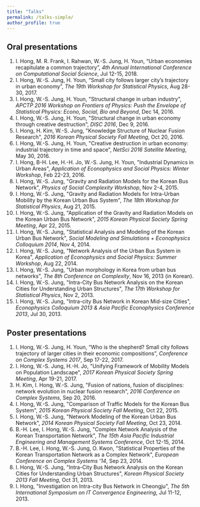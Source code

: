 ```yaml
---
title: "Talks"
permalink: /talks-simple/
author_profile: true
---
```


Oral presentations
------
1. I. Hong, M. R. Frank, I. Rahwan, W.-S. Jung, H. Youn, “Urban economies recapitulate a common trajectory”, *4th Annual International Conference on Computational Social Science*, Jul 12-15, 2018.
1. I. Hong, W.-S. Jung, H. Youn, “Small city follows larger city’s trajectory in urban economy”, *The 19th Workshop for Statistical Physics*, Aug 28-30, 2017.
1. I. Hong, W.-S. Jung, H. Youn, "Structural change in urban industry", *APCTP 2016 Workshop on Frontiers of Physics: Push the Envelope of Statistical Physics: Econo, Social, Bio and Beyond*, Dec 14, 2016.
1. I. Hong, W.-S. Jung, H. Youn, "Structural change in urban economy through creative destruction", *DISC 2016*, Dec 9, 2016.
1. I. Hong, H. Kim, W.-S. Jung, "Knowledge Structure of Nuclear Fusion Research", *2016 Korean Physical Society Fall Meeting*, Oct 20, 2016.
1. I. Hong, W.-S. Jung, H. Youn, "Creative destruction in urban economy: industrial trajectory in time and space", *NetSci 2016 Satellite Meeting*, May 30, 2016.
1. I. Hong, B-H. Lee, H.-H. Jo, W.-S. Jung, H. Youn, "Industrial Dynamics in Urban Areas", *Application of Econophysics and Social Physics: Winter Workshop*, Feb 22-23, 2016.
1. I. Hong, W.-S. Jung, "Gravity and Radiation Models for the Korean Bus Network", *Physics of Social Complexity Workshop*, Nov 2-4, 2015.
1. I. Hong, W.-S. Jung, "Gravity and Radiation Models for Intra-Urban Mobility by the Korean Urban Bus System", *The 18th Workshop for Statistical Physics*, Aug 21, 2015.
1. I. Hong,  W.-S. Jung, "Application of the Gravity and Radiation Models on the Korean Urban Bus Network", *2015 Korean Physical Society Spring Meeting*, Apr 22, 2015.
1. I. Hong, W.-S. Jung, "Statistical Analysis and Modeling of the Korean Urban Bus Network", *Social Modeling and Simulations + Econophysics Colloquium 2014*, Nov 4, 2014.
1. I. Hong, W.-S. Jung, "Network Analysis of the Urban Bus System in Korea", *Application of Econophysics and Social Physics: Summer Workshop*, Aug 22, 2014.
1. I. Hong, W.-S. Jung, "Urban morphology in Korea from urban bus networks", *The 8th Conference on Complexity*, Nov 16, 2013 (in Korean).
1. I. Hong, W.-S. Jung, "Intra-City Bus Network Analysis on the Korean Cities for Understanding Urban Structures", *The 17th Workshop for Statistical Physics*, Nov 2, 2013.
1. I. Hong, W.-S. Jung, "Intra-city Bus Network in Korean Mid-size Cities", *Econophysics Colloquium 2013 & Asia Pacific Econophysics Conference 2013*, Jul 30, 2013.

Poster presentations
------
1. I. Hong, W.-S. Jung, H. Youn, “Who is the shepherd? Small city follows trajectory of larger cities in their economic compositions”, *Conference on Complex Systems 2017*, Sep 17-22, 2017.
1. I. Hong, W.-S. Jung, H.-H. Jo, "Unifying Framework of Mobility Models on Population Landscape", *2017 Korean Physical Society Spring Meeting*, Apr 19-21, 2017.
1. H. Kim, I. Hong, W.-S. Jung, "Fusion of nations, fusion of disciplines: network evolution in nuclear fusion research", *2016 Conference on Complex Systems*, Sep 20, 2016.
1. I. Hong, W.-S. Jung, "Comparison of Traffic Models for the Korean Bus System", *2015 Korean Physical Society Fall Meeting*, Oct 22, 2015.
1. I. Hong, W.-S. Jung, "Network Modeling of the Korean Urban Bus Network", *2014 Korean Physical Society Fall Meeting*, Oct 23, 2014.
1. B.-H. Lee, I. Hong, W.-S. Jung, "Complex Network Analysis of the Korean Transportation Network", *The 15th Asia Pacific Industrial Engineering and Management Systems Conference*, Oct 12-15, 2014.
1. B.-H. Lee, I. Hong, W.-S. Jung, O. Kwon, "Statistical Properties of the Korean Transportation Network as a Complex Network", *European Conference on Complex Systems '14*, Sep 23, 2014.
1. I. Hong, W.-S. Jung, "Intra-City Bus Network Analysis on the Korean Cities for Understanding Urban Structures", *Korean Physical Society 2013 Fall Meeting*, Oct 31, 2013.
1. I. Hong, "Investigation on Intra-city Bus Network in Cheongju", *The 5th International Symposium on IT Convergence Engineering*, Jul 11-12, 2013.
